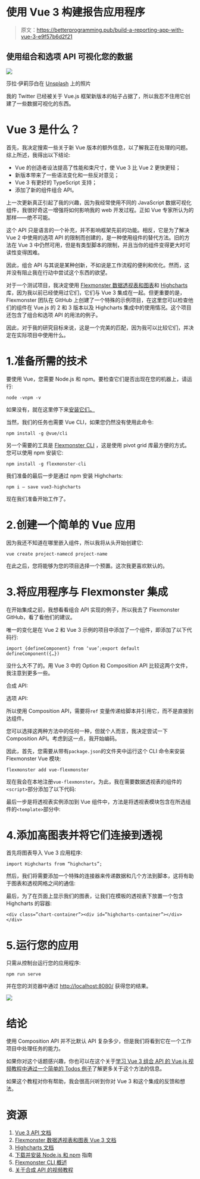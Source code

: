 # 使用 Vue 3 构建报告应用程序

> 原文：<https://betterprogramming.pub/build-a-reporting-app-with-vue-3-e9f57b6d2f21>

## 使用组合和选项 API 可视化您的数据

![](img/67541013060d1fc0107dc923fb521174.png)

莎拉·伊莉莎白在 [Unsplash](https://unsplash.com?utm_source=medium&utm_medium=referral) 上的照片

我的 Twitter 已经被关于 Vue.js 框架新版本的帖子占据了，所以我忍不住用它创建了一些数据可视化的东西。

# Vue 3 是什么？

首先，我决定搜索一些关于新 Vue 版本的额外信息，以了解我正在处理的问题。综上所述，我得出以下结论:

*   Vue 的创造者设法提高了性能和束尺寸，使 Vue 3 比 Vue 2 更快更轻；
*   新版本带来了一些语法变化和一些反对意见；
*   Vue 3 有更好的 TypeScript 支持；
*   添加了新的组件组合 API。

上一次更新真正引起了我的兴趣，因为我经常使用不同的 JavaScript 数据可视化组件，我很好奇这一增强将如何影响我的 web 开发过程。正如 Vue 专家所认为的那样——绝不可能。

这个 API 只是语言的一个补充，并不影响框架先前的功能。相反，它是为了解决 Vue 2 中使用的选项 API 的限制而创建的，是一种使用组件的替代方法。旧的方法在 Vue 3 中仍然可用，但是有类型脚本的限制，并且当你的组件变得更大时可读性变得困难。

因此，组合 API 与其说是某种创新，不如说是工作流程的便利和优化。然而，这并没有阻止我在行动中尝试这个东西的欲望。

对于一个测试项目，我决定使用 [Flexmonster 数据透视表和图表](https://www.flexmonster.com/?r=bp1)和 [Highcharts](https://www.highcharts.com/) 库，因为我以前已经使用过它们，它们与 Vue 3 集成在一起。但更重要的是，Flexmonster 团队在 GitHub 上创建了一个特殊的示例项目，在这里您可以检查他们的组件在 Vue.js 的 2 和 3 版本以及 Highcharts 集成中的使用情况。这个项目还包含了组合和选项 API 的用法的例子。

因此，对于我的研究目标来说，这是一个完美的匹配，因为我可以比较它们，并决定在实际项目中使用什么。

# 1.准备所需的技术

要使用 Vue，您需要 Node.js 和 npm。要检查它们是否出现在您的机器上，请运行:

```
node -vnpm -v
```

如果没有，就在这里停下来[安装它们。](https://docs.npmjs.com/downloading-and-installing-node-js-and-npm#using-a-node-version-manager-to-install-node-js-and-npm)

当然，我们的任务也需要 Vue CLI，如果您仍然没有使用此命令:

```
npm install -g @vue/cli
```

另一个需要的工具是 [Flexmonster CLI](https://www.flexmonster.com/doc/cli-overview/) ，这是使用 pivot grid 库最方便的方式。您可以使用 npm 安装它:

```
npm install -g flexmonster-cli
```

我们准备的最后一步是通过 npm 安装 Highcharts:

```
​​npm i — save vue3-highcharts
```

现在我们准备开始工作了。

# 2.创建一个简单的 Vue 应用

因为我还不知道在哪里嵌入组件，所以我将从头开始创建它:

```
vue create project-namecd project-name
```

在此之后，您将能够为您的项目选择一个预置。这次我更喜欢默认的。

# 3.将应用程序与 Flexmonster 集成

在开始集成之前，我想看看组合 API 实现的例子，所以我去了 Flexmonster GitHub，看了看他们的建议。

唯一的变化是在 Vue 2 和 Vue 3 示例的项目中添加了一个组件，即添加了以下代码行:

```
import {defineComponent} from ‘vue’;export default defineComponent({…})
```

没什么大不了的。用 Vue 3 中的 Option 和 Composition API 比较这两个文件，我注意到更多一些。

合成 API:

选项 API:

所以使用 Composition API，需要将`ref` 变量传递给脚本并引用它，而不是直接到达组件。

您可以选择这两种方法中的任何一种，但就个人而言，我决定尝试一下 Composition API。考虑到这一点，我开始编码。

因此，首先，您需要从带有`package.json`的文件夹中运行这个 CLI 命令来安装 Flexmonster Vue 模块:

```
flexmonster add vue-flexmonster
```

现在我会在本地注册`vue-flexmonster`。为此，我在需要数据透视表的组件的`<script>`部分添加了以下代码:

最后一步是将透视表实例添加到 Vue 组件中，方法是将透视表模块包含在所选组件的`<template>`部分中:

# 4.添加高图表并将它们连接到透视

首先将图表导入 Vue 3 应用程序:

```
import Highcharts from “highcharts”;
```

然后，我们将需要添加一个特殊的连接器来传递数据和几个方法到脚本，这将有助于图表和透视网格之间的通信:

最后，为了在页面上显示我们的图表，让我们在模板的透视表下放置一个包含 Highcharts 的容器:

```
<div class=”chart-container”><div id=”highcharts-container”></div></div>
```

# 5.运行您的应用

只需从控制台运行您的应用程序:

```
npm run serve
```

并在您的浏览器中通过 [http://localhost:8080/](http://localhost:8080/) 获得您的结果。

![](img/ef7c41c176dbdb757a6cee927886d19d.png)

# 结论

使用 Composition API 并不比默认 API 复杂多少，但是我们将看到它在一个工作项目中处理任务的能力。

如果你对这个话题感兴趣，你也可以在这个关于[学习 Vue 3 组合 API 的 Vue.js 视频教程中通过一个简单的 Todos 例子](https://www.youtube.com/watch?v=0pwL89YdqRE)了解更多关于这个方法的信息。

如果这个教程对你有帮助，我会很高兴听到你对 Vue 3 和这个集成的反馈和想法。

# 资源

1.  [Vue 3 API 文档](https://v3.vuejs.org/api/)
2.  [Flexmonster 数据透视表和图表 Vue 3 文档](https://www.flexmonster.com/doc/integration-with-vue-3/)
3.  [Highcharts 文档](https://www.highcharts.com/docs/index)
4.  [下载并安装 Node.js 和 npm](https://docs.npmjs.com/downloading-and-installing-node-js-and-npm#using-a-node-version-manager-to-install-node-js-and-npm) 指南
5.  [Flexmonster CLI 概述](https://www.flexmonster.com/doc/cli-overview/)
6.  [关于合成 API 的视频教程](https://www.youtube.com/watch?v=0pwL89YdqRE)